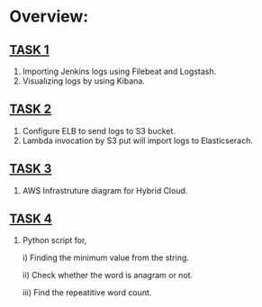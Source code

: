 # Overview:

## [TASK 1](https://github.com/kmohan778/Technical/tree/main/task1)
   
   1. Importing Jenkins logs using Filebeat and Logstash.
   2. Visualizing logs by using Kibana.

## [TASK 2](https://github.com/kmohan778/Technical/tree/main/task2)
   
   1. Configure ELB to send logs to S3 bucket.
   2. Lambda invocation by S3 put will import logs to Elasticserach.

## [TASK 3](https://github.com/kmohan778/Technical/tree/main/task3)

   1. AWS Infrastruture diagram for Hybrid Cloud.

## [TASK 4](https://github.com/kmohan778/Technical/tree/main/task4)
   
   1. Python script for,
      
       i) Finding the minimum value from the string.
      
      ii) Check whether the word is anagram or not.
     
      iii) Find the repeatitive word count.
